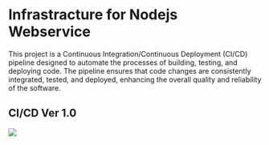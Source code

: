# Infrastracture for Nodejs Webservice

This project is a Continuous Integration/Continuous Deployment (CI/CD) pipeline designed to automate the processes of building, testing, and deploying code. The pipeline ensures that code changes are consistently integrated, tested, and deployed, enhancing the overall quality and reliability of the software.

## CI/CD Ver 1.0
![](https://github.com/AGPWR/Intra/blob/main/infrastructure_graph.png)
